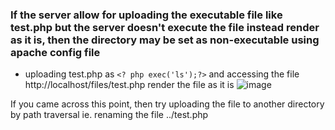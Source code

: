 ### If the server allow for uploading the executable file like test.php but the server doesn't execute the file instead render as it is, then the directory may be set as non-executable using apache config file
- uploading test.php as `<? php exec('ls');?>` and accessing the file http://localhost/files/test.php render the file as it is
![image](https://github.com/Sameer484/methodology/assets/110039044/548956cb-c617-45da-94c8-cf230cb3e05c)

If you came across this point, then try uploading the file to another directory by path traversal ie. renaming the file ../test.php
